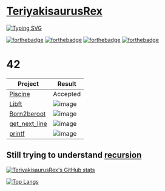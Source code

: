 # [TeriyakisaurusRex](https://github.com/TeriyakisaurusRex)

[![Typing SVG](https://readme-typing-svg.herokuapp.com?color=%2323F709&duration=2000&lines=%3AWq;oops;%3AWq;C'mon+man...;%3Awq;Finally)](https://git.io/typing-svg)

[![forthebadge](https://forthebadge.com/images/badges/built-with-love.svg)](https://forthebadge.com)
[![forthebadge](https://forthebadge.com/images/badges/for-you.svg)](https://forthebadge.com)
[![forthebadge](https://forthebadge.com/images/badges/check-it-out.svg)](https://forthebadge.com)
[![forthebadge](https://forthebadge.com/images/badges/you-didnt-ask-for-this.svg)](https://forthebadge.com)

# 42

| Project | Result |
| ------- | ------ |
| [Piscine](https://github.com/TeriyakisaurusRex/42Piscine) | Accepted |
| [Libft](https://github.com/TeriyakisaurusRex/42School/tree/master/libft) | ![image](https://img.shields.io/badge/Success-125%25-brightgreen) |
| [Born2beroot](https://github.com/TeriyakisaurusRex/42School/tree/master/Born2beroot) | ![image](https://img.shields.io/badge/Status-Started-blue) |
| [get_next_line](https://github.com/TeriyakisaurusRex/42School/tree/master/get_next_line) | ![image](https://img.shields.io/badge/Status-Started-blue) |
| [printf](https://github.com/TeriyakisaurusRex/42School/tree/master/ft_printf) | ![image](https://img.shields.io/badge/Status-Not%20Started-yellow) |


## Still trying to understand [recursion](https://github.com/TeriyakisaurusRex#still-trying-to-understand-recursion)

[![TeriyakisaurusRex's GitHub stats](https://github-readme-stats.vercel.app/api?username=TeriyakisaurusRex&show_icons=true&theme=highcontrast)](https://github.com/TeriyakisaurusRex/github-readme-stats)

[![Top Langs](https://github-readme-stats.vercel.app/api/top-langs/?username=TeriyakisaurusRex&layout=compact)](https://github.com/TeriyakisaurusRex/github-readme-stats)


<!--
**TeriyakisaurusRex/TeriyakisaurusRex** is a ✨ _special_ ✨ repository because its `README.md` (this file) appears on your GitHub profile.

Here are some ideas to get you started:

- 🔭 I’m currently working on ...
- 🌱 I’m currently learning ...
- 👯 I’m looking to collaborate on ...
- 🤔 I’m looking for help with ...
- 💬 Ask me about ...
- 📫 How to reach me: ...
- 😄 Pronouns: ...
- ⚡ Fun fact: ...
-->
